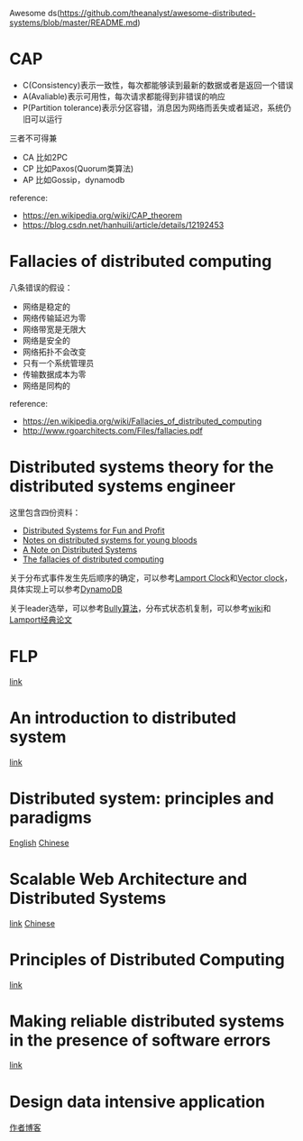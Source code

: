 Awesome ds(https://github.com/theanalyst/awesome-distributed-systems/blob/master/README.md)

# CAP
- C(Consistency)表示一致性，每次都能够读到最新的数据或者是返回一个错误
- A(Avaliable)表示可用性，每次请求都能得到非错误的响应
- P(Partition tolerance)表示分区容错，消息因为网络而丢失或者延迟，系统仍旧可以运行
  
三者不可得兼
- CA 比如2PC
- CP 比如Paxos(Quorum类算法)
- AP 比如Gossip，dynamodb

reference:
- https://en.wikipedia.org/wiki/CAP_theorem
- https://blog.csdn.net/hanhuili/article/details/12192453
  
# Fallacies of distributed computing
八条错误的假设：
- 网络是稳定的
- 网络传输延迟为零
- 网络带宽是无限大
- 网络是安全的
- 网络拓扑不会改变
- 只有一个系统管理员
- 传输数据成本为零
- 网络是同构的
  
reference:
- https://en.wikipedia.org/wiki/Fallacies_of_distributed_computing
- http://www.rgoarchitects.com/Files/fallacies.pdf
  
# Distributed systems theory for the distributed systems engineer

这里包含四份资料：
- [Distributed Systems for Fun and Profit](http://book.mixu.net/distsys/)
- [Notes on distributed systems for young bloods](https://www.somethingsimilar.com/2013/01/14/notes-on-distributed-systems-for-young-bloods/)
- [A Note on Distributed Systems](http://citeseerx.ist.psu.edu/viewdoc/summary?doi=10.1.1.41.7628)
- [The fallacies of distributed computing](https://en.wikipedia.org/wiki/Fallacies_of_Distributed_Computing)
  
关于分布式事件发生先后顺序的确定，可以参考[Lamport Clock](https://en.wikipedia.org/wiki/Lamport_timestamps)和[Vector clock](https://en.wikipedia.org/wiki/Vector_clock)，具体实现上可以参考[DynamoDB](https://www.allthingsdistributed.com/files/amazon-dynamo-sosp2007.pdf)

关于leader选举，可以参考[Bully算法](https://en.wikipedia.org/wiki/Bully_algorithm)，分布式状态机复制，可以参考[wiki](https://en.wikipedia.org/wiki/State_machine_replication)和[Lamport经典论文](http://citeseerx.ist.psu.edu/viewdoc/download?doi=10.1.1.72.5429&rep=rep1&type=pdf)

# FLP
[link](https://groups.csail.mit.edu/tds/papers/Lynch/jacm85.pdf)

# An introduction to distributed system
[link](https://github.com/aphyr/distsys-class)

# Distributed system: principles and paradigms
[English](http://barbie.uta.edu/~jli/Resources/MapReduce&Hadoop/Distributed%20Systems%20Principles%20and%20Paradigms.pdf)
[Chinese](https://book.douban.com/subject/3108801/)

# Scalable Web Architecture and Distributed Systems
[link](http://www.aosabook.org/en/distsys.html)
[Chinese](http://nettee.github.io/posts/2016/Scalable-Web-Architecture-and-Distributed-Systems/)

# Principles of Distributed Computing
[link](https://disco.ethz.ch/courses/podc_allstars/lecture/podc.pdf)

# Making reliable distributed systems in the presence of software errors
[link](http://erlang.org/download/armstrong_thesis_2003.pdf)

# Design data intensive application
[作者博客](https://martin.kleppmann.com/)

